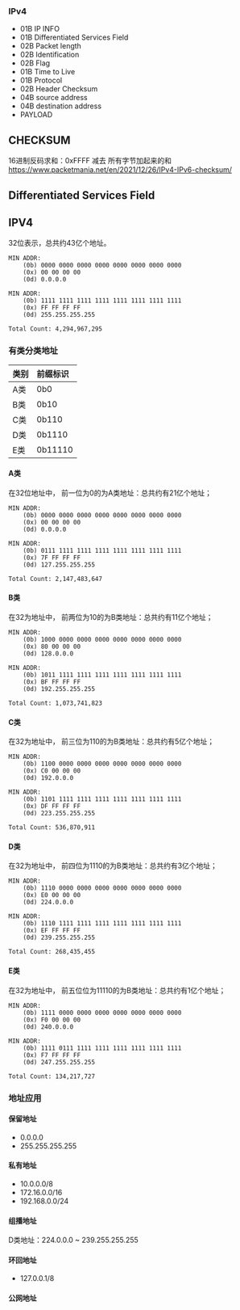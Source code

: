 




### IPv4

* 01B IP INFO
* 01B Differentiated Services Field
* 02B Packet length
* 02B Identification
* 02B Flag
* 01B Time to Live
* 01B Protocol
* 02B Header Checksum
* 04B source address
* 04B destination address
* PAYLOAD




CHECKSUM
------------

16进制反码求和：0xFFFF 减去 所有字节加起来的和
<https://www.packetmania.net/en/2021/12/26/IPv4-IPv6-checksum/>



Differentiated Services Field
------------------------------





## IPV4

32位表示，总共约43亿个地址。

```
MIN ADDR:
    (0b) 0000 0000 0000 0000 0000 0000 0000 0000
    (0x) 00 00 00 00
    (0d) 0.0.0.0

MIN ADDR:
    (0b) 1111 1111 1111 1111 1111 1111 1111 1111  
    (0x) FF FF FF FF
    (0d) 255.255.255.255

Total Count: 4,294,967,295
```

### 有类分类地址

| 类别 | 前缀标识 | 
|:---- |:------ |
| A类 | 0b0     | 
| B类 | 0b10    | 
| C类 | 0b110   |
| D类 | 0b1110  |
| E类 | 0b11110 |


#### A类

在32位地址中， 前一位为0的为A类地址：总共约有21亿个地址；

```
MIN ADDR:
    (0b) 0000 0000 0000 0000 0000 0000 0000 0000
    (0x) 00 00 00 00
    (0d) 0.0.0.0

MIN ADDR:
    (0b) 0111 1111 1111 1111 1111 1111 1111 1111
    (0x) 7F FF FF FF
    (0d) 127.255.255.255

Total Count: 2,147,483,647
```


#### B类

在32为地址中， 前两位为10的为B类地址：总共约有11亿个地址；

```
MIN ADDR:
    (0b) 1000 0000 0000 0000 0000 0000 0000 0000
    (0x) 80 00 00 00
    (0d) 128.0.0.0

MIN ADDR:
    (0b) 1011 1111 1111 1111 1111 1111 1111 1111  
    (0x) BF FF FF FF
    (0d) 192.255.255.255

Total Count: 1,073,741,823
```

#### C类

在32为地址中， 前三位为110的为B类地址：总共约有5亿个地址；

```
MIN ADDR:
    (0b) 1100 0000 0000 0000 0000 0000 0000 0000
    (0x) C0 00 00 00 
    (0d) 192.0.0.0

MIN ADDR:
    (0b) 1101 1111 1111 1111 1111 1111 1111 1111  
    (0x) DF FF FF FF
    (0d) 223.255.255.255

Total Count: 536,870,911
```

#### D类

在32为地址中， 前四位为1110的为B类地址：总共约有3亿个地址；

```
MIN ADDR:
    (0b) 1110 0000 0000 0000 0000 0000 0000 0000
    (0x) E0 00 00 00
    (0d) 224.0.0.0

MIN ADDR:
    (0b) 1110 1111 1111 1111 1111 1111 1111 1111  
    (0x) EF FF FF FF
    (0d) 239.255.255.255

Total Count: 268,435,455
```

#### E类

在32为地址中， 前五位位为11110的为B类地址：总共约有1亿个地址；

```
MIN ADDR:
    (0b) 1111 0000 0000 0000 0000 0000 0000 0000
    (0x) F0 00 00 00
    (0d) 240.0.0.0

MIN ADDR:
    (0b) 1111 0111 1111 1111 1111 1111 1111 1111  
    (0x) F7 FF FF FF
    (0d) 247.255.255.255

Total Count: 134,217,727
```

### 地址应用

#### 保留地址

* 0.0.0.0
* 255.255.255.255

#### 私有地址

* 10.0.0.0/8
* 172.16.0.0/16
* 192.168.0.0/24



#### 组播地址

D类地址：224.0.0.0 ~ 239.255.255.255

#### 环回地址

* 127.0.0.1/8

#### 公网地址